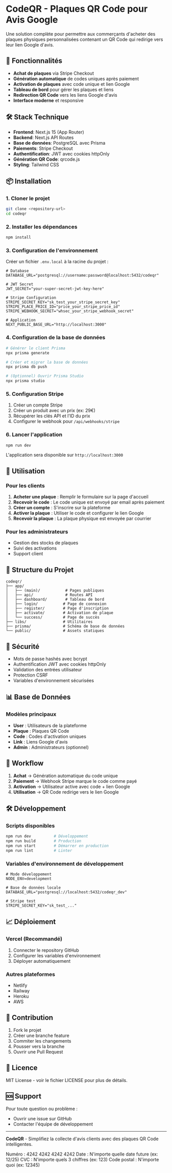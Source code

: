 # CodeQR - Plaques QR Code pour Avis Google

Une solution complète pour permettre aux commerçants d'acheter des plaques physiques personnalisées contenant un QR Code qui redirige vers leur lien Google d'avis.

## 🎯 Fonctionnalités

- **Achat de plaques** via Stripe Checkout
- **Génération automatique** de codes uniques après paiement
- **Activation de plaques** avec code unique et lien Google
- **Tableau de bord** pour gérer les plaques et liens
- **Redirection QR Code** vers les liens Google d'avis
- **Interface moderne** et responsive

## 🛠️ Stack Technique

- **Frontend**: Next.js 15 (App Router)
- **Backend**: Next.js API Routes
- **Base de données**: PostgreSQL avec Prisma
- **Paiements**: Stripe Checkout
- **Authentification**: JWT avec cookies httpOnly
- **Génération QR Code**: qrcode.js
- **Styling**: Tailwind CSS

## 📦 Installation

### 1. Cloner le projet

```bash
git clone <repository-url>
cd codeqr
```

### 2. Installer les dépendances

```bash
npm install
```

### 3. Configuration de l'environnement

Créer un fichier `.env.local` à la racine du projet :

```env
# Database
DATABASE_URL="postgresql://username:password@localhost:5432/codeqr"

# JWT Secret
JWT_SECRET="your-super-secret-jwt-key-here"

# Stripe Configuration
STRIPE_SECRET_KEY="sk_test_your_stripe_secret_key"
STRIPE_PLACE_PRICE_ID="price_your_stripe_price_id"
STRIPE_WEBHOOK_SECRET="whsec_your_stripe_webhook_secret"

# Application
NEXT_PUBLIC_BASE_URL="http://localhost:3000"
```

### 4. Configuration de la base de données

```bash
# Générer le client Prisma
npx prisma generate

# Créer et migrer la base de données
npx prisma db push

# (Optionnel) Ouvrir Prisma Studio
npx prisma studio
```

### 5. Configuration Stripe

1. Créer un compte Stripe
2. Créer un produit avec un prix (ex: 29€)
3. Récupérer les clés API et l'ID du prix
4. Configurer le webhook pour `/api/webhooks/stripe`
<!-- 5. -->

### 6. Lancer l'application

```bash
npm run dev
```

L'application sera disponible sur `http://localhost:3000`

## 🚀 Utilisation

### Pour les clients

1. **Acheter une plaque** : Remplir le formulaire sur la page d'accueil
2. **Recevoir le code** : Le code unique est envoyé par email après paiement
3. **Créer un compte** : S'inscrire sur la plateforme
4. **Activer la plaque** : Utiliser le code et configurer le lien Google
5. **Recevoir la plaque** : La plaque physique est envoyée par courrier

### Pour les administrateurs

- Gestion des stocks de plaques
- Suivi des activations
- Support client

## 📁 Structure du Projet

```
codeqr/
├── app/
│   ├── (main)/           # Pages publiques
│   ├── api/              # Routes API
│   ├── dashboard/        # Tableau de bord
│   ├── login/           # Page de connexion
│   ├── register/        # Page d'inscription
│   ├── activate/        # Activation de plaque
│   └── success/         # Page de succès
├── libs/                # Utilitaires
├── prisma/              # Schéma de base de données
└── public/              # Assets statiques
```

## 🔐 Sécurité

- Mots de passe hashés avec bcrypt
- Authentification JWT avec cookies httpOnly
- Validation des entrées utilisateur
- Protection CSRF
- Variables d'environnement sécurisées

## 📊 Base de Données

### Modèles principaux

- **User** : Utilisateurs de la plateforme
- **Plaque** : Plaques QR Code
- **Code** : Codes d'activation uniques
- **Link** : Liens Google d'avis
- **Admin** : Administrateurs (optionnel)

## 🔄 Workflow

1. **Achat** → Génération automatique du code unique
2. **Paiement** → Webhook Stripe marque le code comme payé
3. **Activation** → Utilisateur active avec code + lien Google
4. **Utilisation** → QR Code redirige vers le lien Google

## 🛠️ Développement

### Scripts disponibles

```bash
npm run dev          # Développement
npm run build        # Production
npm run start        # Démarrer en production
npm run lint         # Linter
```

### Variables d'environnement de développement

```env
# Mode développement
NODE_ENV=development

# Base de données locale
DATABASE_URL="postgresql://localhost:5432/codeqr_dev"

# Stripe test
STRIPE_SECRET_KEY="sk_test_..."
```

## 📈 Déploiement

### Vercel (Recommandé)

1. Connecter le repository GitHub
2. Configurer les variables d'environnement
3. Déployer automatiquement

### Autres plateformes

- Netlify
- Railway
- Heroku
- AWS

## 🤝 Contribution

1. Fork le projet
2. Créer une branche feature
3. Commiter les changements
4. Pousser vers la branche
5. Ouvrir une Pull Request

## 📄 Licence

MIT License - voir le fichier LICENSE pour plus de détails.

## 🆘 Support

Pour toute question ou problème :

- Ouvrir une issue sur GitHub
- Contacter l'équipe de développement

---

**CodeQR** - Simplifiez la collecte d'avis clients avec des plaques QR Code intelligentes.

Numéro : 4242 4242 4242 4242
Date : N'importe quelle date future (ex: 12/25)
CVC : N'importe quels 3 chiffres (ex: 123)
Code postal : N'importe quoi (ex: 12345)

<!-- https://g.page/r/CT-HdDt9cRsaEBM/review -->

